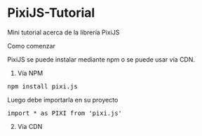 # PixiJS-Tutorial
Mini tutorial acerca de la librería PixiJS

Como comenzar

PixiJS se puede instalar mediante npm o se puede usar vía CDN.

1. Vía NPM 
<pre>npm install pixi.js</pre>
Luego debe importarla en su proyecto 
<pre>import * as PIXI from 'pixi.js'</pre>

2. Vía CDN
<pre><script src="https://cdnjs.cloudflare.com/ajax/libs/pixi.js/5.1.3/pixi.min.js"></script></pre>

